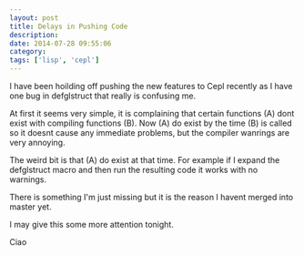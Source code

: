 ```yaml
---
layout: post
title: Delays in Pushing Code
description:
date: 2014-07-28 09:55:06
category:
tags: ['lisp', 'cepl']
---
```


I have been hoilding off pushing the new features to Cepl recently as I have one bug in defglstruct that really is confusing me.

At first it seems very simple, it is complaining that certain functions (A) dont exist with compiling functions (B). Now (A) do exist by the time (B) is called so it doesnt cause any immediate problems, but the compiler wanrings are very annoying.

The weird bit is that (A) do exist at that time. For example if I expand the defglstruct macro and then run the resulting code it works with no warnings.

There is something I'm just missing but it is the reason I havent merged into master yet.

I may give this some more attention tonight.

Ciao